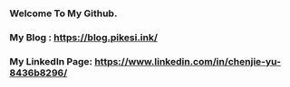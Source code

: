 ### Welcome To My Github. 
### My Blog : <a>https://blog.pikesi.ink/</a>
### My LinkedIn Page: <a>https://www.linkedin.com/in/chenjie-yu-8436b8296/</a>

<!--
**PiKesi522/PiKesi522** is a ✨ _special_ ✨ repository because its `README.md` (this file) appears on your GitHub profile.

Here are some ideas to get you started:

- 🔭 I’m currently working on ...
- 🌱 I’m currently learning ...
- 👯 I’m looking to collaborate on ...
- 🤔 I’m looking for help with ...
- 💬 Ask me about ...
- 📫 How to reach me: ...
- 😄 Pronouns: ...
- ⚡ Fun fact: ...
-->

